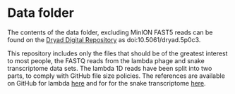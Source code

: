 # Data folder

The contents of the data folder, excluding MinION FAST5 reads can be found on the [Dryad Digital Repository](http://dx.doi.org/10.5061/dryad.5p0c3) as doi:10.5061/dryad.5p0c3.

This repository includes only the files that should be of the greatest interest to most people, the FASTQ reads from the lambda phage and snake transcriptome data sets. The lambda 1D reads have been split into two parts, to comply with GitHub file size policies. The references are available on GitHub for lambda [here](https://github.com/mikheyev/MinION-review/blob/master/ref/lambda_ref.fasta) and for for the snake transcriptome [here](https://github.com/mikheyev/MinION-review/blob/master/ref/protobothrops_ref.fasta).


